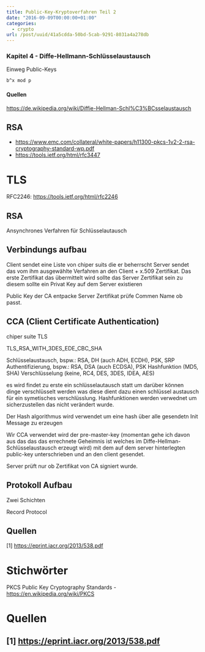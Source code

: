 ```yaml
---
title: Public-Key-Kryptoverfahren Teil 2
date: "2016-09-09T00:00:00+01:00"
categories:
  - crypto
url: /post/uuid/41a5cdda-50bd-5cab-9291-8031a4a278db
---
```


### Kapitel 4 - Diffe-Hellmann-Schlüsselaustausch

Einweg Public-Keys

```Latex
b^x mod p
```

#### Quellen

https://de.wikipedia.org/wiki/Diffie-Hellman-Schl%C3%BCsselaustausch

## RSA

- https://www.emc.com/collateral/white-papers/h11300-pkcs-1v2-2-rsa-cryptography-standard-wp.pdf
- https://tools.ietf.org/html/rfc3447

# TLS

RFC2246: https://tools.ietf.org/html/rfc2246

## RSA

Ansynchrones Verfahren für Schlüsselautausch

## Verbindungs aufbau

Client sendet eine Liste von chiper suits die er beherrscht
Server sendet das vom ihm ausgewählte Verfahren an den Client + x.509 Zertifikat. Das erste Zertifikat das übermittelt wird sollte das Server Zertifikat sein zu diesem sollte ein Privat Key auf dem Server existieren

Public Key der CA entpacke Server Zertifikat prüfe Commen Name ob passt.

## CCA (Client Certificate Authentication)

chiper suite TLS

TLS_RSA_WITH_3DES_EDE_CBC_SHA

Schlüsselaustausch, bspw.: RSA, DH (auch ADH, ECDH), PSK, SRP
Authentifizierung, bspw.: RSA, DSA (auch ECDSA), PSK
Hashfunktion (MD5, SHA)
Verschlüsselung (keine, RC4, DES, 3DES, IDEA, AES)

es wird findet zu erste ein schlüsselautausch statt um darüber können dinge verschlüsselt werden was diese dient dazu einen schlüssel austausch für ein symetisches verschlüsslung. Hashfunktionen werden verwednet um sicherzustellen das nicht verändert wurde.

Der Hash algorithmus wird verwendet um eine hash über alle gesendetn Init Message zu erzeugen

Wir CCA verwendet wird der pre-master-key (momentan gehe ich davon aus das das das errechnete Geheimnis ist welches im Diffe-Hellman-Schlüsselaustausch erzeugt wird) mit dem auf dem server hinterlegten public-key unterschrieben und an den client gesendet.

Server prüft nur ob Zertifikat von CA signiert wurde.

## Protokoll Aufbau

Zwei Schichten

Record Protocol

## Quellen

[1] https://eprint.iacr.org/2013/538.pdf

# Stichwörter

PKCS Public Key Cryptography Standards - https://en.wikipedia.org/wiki/PKCS

# Quellen

## [1] https://eprint.iacr.org/2013/538.pdf
